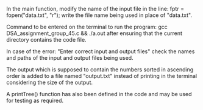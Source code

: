 In the main function, modify the name of the input file in the line:
fptr = fopen("data.txt", "r");
write the file name being used in place of "data.txt".

Command to be entered on the terminal to run the program:
gcc DSA_assignment_group_45.c && ./a.out
after ensuring that the current directory contains the code file.

In case of the error: "Enter correct input and output files"
check the names and paths of the input and output files being used.

The output which is supposed to contain the numbers sorted in ascending order 
is added to a file named "output.txt" instead of printing in the terminal
considering the size of the output.

A printTree() function has also been defined in the code
and may be used for testing as required.